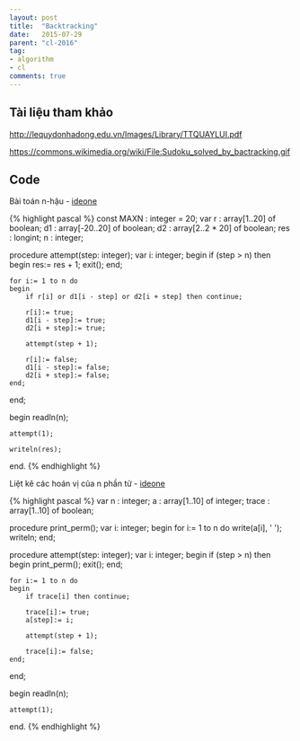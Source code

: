 ```yaml
---
layout: post
title:  "Backtracking"
date:   2015-07-29
parent: "cl-2016"
tag:
- algorithm
- cl
comments: true
---
```


## Tài liệu tham khảo

http://lequydonhadong.edu.vn/Images/Library/TTQUAYLUI.pdf

https://commons.wikimedia.org/wiki/File:Sudoku_solved_by_bactracking.gif

## Code

Bài toán n-hậu - [ideone](http://ideone.com/MYIvAe)

{% highlight pascal %}
const MAXN : integer = 20;
var
    r           : array[1..20] of boolean;
    d1          : array[-20..20] of boolean;
    d2          : array[2..2 * 20] of boolean;
    res         : longint;
    n           : integer;

procedure attempt(step: integer);
var i: integer;
begin
    if (step > n) then
    begin
        res:= res + 1;
        exit();
    end;

    for i:= 1 to n do
    begin
        if r[i] or d1[i - step] or d2[i + step] then continue;

        r[i]:= true;
        d1[i - step]:= true;
        d2[i + step]:= true;

        attempt(step + 1);

        r[i]:= false;
        d1[i - step]:= false;
        d2[i + step]:= false;
    end;
end;

begin
    readln(n);

    attempt(1);

    writeln(res);
end.
{% endhighlight %}

Liệt kê các hoán vị của n phần tử - [ideone](http://ideone.com/twHj1M)

{% highlight pascal %}
var
    n           : integer;
    a           : array[1..10] of integer;
    trace       : array[1..10] of boolean;

procedure print_perm();
var i: integer;
begin
    for i:= 1 to n do write(a[i], ' ');
    writeln;
end;

procedure attempt(step: integer);
var i: integer;
begin
    if (step > n) then
    begin
        print_perm();
        exit();
    end;

    for i:= 1 to n do
    begin
        if trace[i] then continue;

        trace[i]:= true;
        a[step]:= i;

        attempt(step + 1);

        trace[i]:= false;
    end;
end;

begin
    readln(n);

    attempt(1);
end.
{% endhighlight %}
